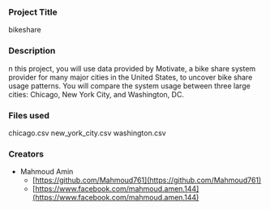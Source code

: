 
### Project Title
bikeshare 

### Description
n this project, you will use data provided by Motivate, a bike share system provider for many major cities in the United States, to uncover bike share usage patterns. You will compare the system usage between three large cities: Chicago, New York City, and Washington, DC.

### Files used
chicago.csv
new_york_city.csv
washington.csv

### Creators
* Mahmoud Amin
   - [https://github.com/Mahmoud761](https://github.com/Mahmoud761)
   - [https://www.facebook.com/mahmoud.amen.144](https://www.facebook.com/mahmoud.amen.144)
   
